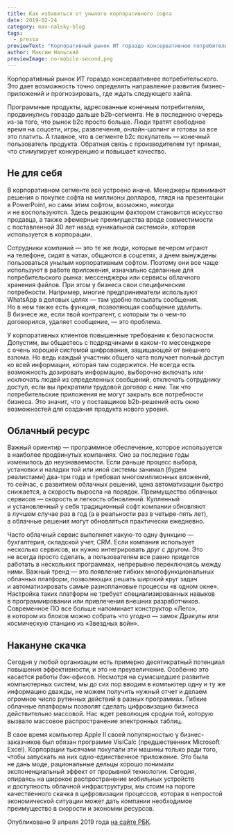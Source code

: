 ```yaml
---
title: Как избавиться от унылого корпоративного софта
date: 2019-02-24
category: max-nalsky-blog
tags:
  - pressa
previewText: "Корпоративный рынок ИТ гораздо консервативнее потребительского. Это дает возможность точно определять направление развития бизнес-приложений и прогнозировать, где ждать следующего хайпа."
author: Максим Нальский
previewImage: no-mobile-second.png
---
```

Корпоративный рынок ИТ гораздо консервативнее потребительского. Это дает возможность точно определять направление развития бизнес-приложений и прогнозировать, где ждать следующего хайпа.

Программные продукты, адресованные конечным потребителям, продвинулись гораздо дальше b2b-сегмента. Не в последнюю очередь из-за того, что рынок b2c просто больше. Люди тратят свободное время на соцсети, игры, развлечения, онлайн-шопинг и готовы за все это платить. А главное, что в сегменте b2c покупатель — конечный пользователь продукта. Обратная связь с производителем тут прямая, что стимулирует конкуренцию и повышает качество.

## Не для себя

В корпоративном сегменте все устроено иначе. Менеджеры принимают решения о покупке софта на миллионы долларов, глядя на презентации в PowerPoint, но сами этим софтом, возможно, никогда и не воспользуются. Здесь решающим фактором становится искусство продавца, а также эфемерные преимущества вроде совместимости с поставленной 30 лет назад «уникальной системой», которая используется в корпорации.

Сотрудники компаний — это те же люди, которые вечером играют на телефоне, сидят в чатах, общаются в соцсетях, а днем вынуждены пользоваться унылым корпоративным софтом. Поэтому они все чаще используют в работе приложения, изначально сделанные для потребительского рынка: мессенджеры или сервисы облачного хранения файлов. При этом у бизнеса свои специфические потребности. Например, многие предприниматели используют WhatsApp в деловых целях — там удобно посылать сообщения. Но в нем также есть функция, позволяющая сообщение удалить. В бизнесе же, если твой контрагент, с которым ты о чем-то договорился, удаляет сообщение, — это проблема.

У корпоративных клиентов повышенные требования к безопасности. Допустим, вы общаетесь с подрядчиками в каком-то мессенджере с очень хорошей системой шифрования, защищающей от внешнего взлома. Но ведь каждый участник общего чата получает полный доступ ко всей информации, которая там содержится. Не всегда есть возможность дозировать информацию, выборочно включать или исключать людей из определенных сообщений, отключать сотруднику доступ, если вы прекратили трудовой договор с ним. Так что потребительские приложения не могут закрыть все потребности бизнеса. Это значит, что у поставщиков b2b-решений есть окно возможностей для создания продукта нового уровня.

## Облачный ресурс

Важный ориентир — программное обеспечение, которое используется в наиболее продвинутых компаниях. Оно за последние годы изменилось до неузнаваемости. Если раньше процесс выбора, установки и наладки той или иной системы занимал (будем реалистами) два-три года и требовал многомиллионных вложений, то сейчас, с развитием облачных решений, цена автоматизации быстро снижается, а скорость выросла на порядок. Преимущество облачных сервисов — скорость и легкость обновлений. Купленный и установленный у себя традиционный софт компании обновляют в лучшем случае раз в год (а в реальности раз в четыре-пять лет), а облачные решения могут обновляться практически ежедневно.

Часто облачный сервис выполняет какую-то одну функцию — бухгалтерия, складской учет, CRM. Если компания использует несколько сервисов, их нужно интегрировать друг с другом. Это не всегда просто сделать, а пользователям все равно придется работать в нескольких программах, непрерывно переключаясь между ними. Важный тренд — это появление гибких многофункциональных облачных платформ, позволяющих решать широкий круг задач и автоматизировать самые разноплановые процессы «в одном окне». Настройка таких платформ не требует специализированных навыков в программировании или привлечения внешних разработчиков. Современное ПО все больше напоминает конструктор «Лего», в котором из блоков можно собрать что угодно — замок Дракулы или космическую станцию из «Звездных войн».

## Накануне скачка

Сегодня у любой организации есть примерно десятикратный потенциал повышения эффективности, и это не преувеличение. Особенно это касается работы бэк-офисов. Несмотря на сумасшедшее развитие компьютерных систем, мы до сих пор вводим в компьютер одну и ту же информацию дважды, не можем получить нужный отчет и делаем огромное число рутинных действий в разных программах. Гибкие облачные платформы позволят сделать цифровизацию бизнеса действительно массовой. Нас ждет революция сродни той, которую вызвало массовое распространение электронных таблиц.

В свое время компьютер Apple II своей популярностью у бизнес-заказчиков был обязан программе VisiCalc (предшественник Microsoft Excel). Корпорации тысячами покупали эти машины только ради того, чтобы запускать на них одно-единственное приложение. Это была не дань моде, рациональные дельцы хорошо понимали экспоненциальный эффект от прорывной технологии. Сегодня, опираясь на широкое распространение мобильных устройств и доступность облачной инфраструктуры, мы стоим на пороге качественного скачка в цифровизации процессов, которая в непростой экономической ситуации может дать компании необходимое преимущество в скорости и экономии ресурсов.

Опубликовано 9 апреля 2019 года [на сайте РБК](https://pro.rbc.ru/news/5cab5cc39a7947dbfe5df104).
